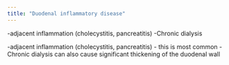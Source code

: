 ```yaml
---
title: "Duodenal inflammatory disease"
---
```

-adjacent inflammation (cholecystitis, pancreatitis)
-Chronic dialysis

-adjacent inflammation (cholecystitis, pancreatitis) - this is most common
-Chronic dialysis can also cause significant thickening of the duodenal wall

